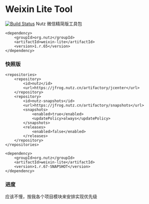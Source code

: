 # Weixin Lite Tool
[![Build Status](https://travis-ci.org/howe/weixin-lite.svg?branch=master)](https://travis-ci.org/howe/weixin-lite)
Nutz 微信精简版工具包

```
<dependency>
    <groupId>org.nutz</groupId>
    <artifactId>weixin-lite</artifactId>
    <version>1.r.65</version>
</dependency>
```

### 快照版
```
<repositories>
    <repository>
        <id>nutz</id>
        <url>https://jfrog.nutz.cn/artifactory/jcenter</url>
    </repository>
    <repository>
        <id>nutz-snapshots</id>
        <url>https://jfrog.nutz.cn/artifactory/snapshots</url>
        <snapshots>
            <enabled>true</enabled>
            <updatePolicy>always</updatePolicy>
        </snapshots>
        <releases>
            <enabled>false</enabled>
        </releases>
    </repository>
</repositories>
```

```
<dependency>
    <groupId>org.nutz</groupId>
    <artifactId>weixin-lite</artifactId>
    <version>1.r.67-SNAPSHOT</version>
</dependency>
```

### 进度
应该不慢，按我各个项目模块来安排实现优先级
